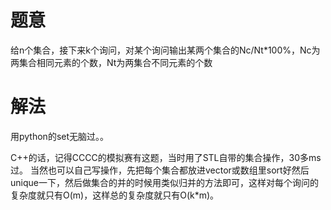 # 题意
给n个集合，接下来k个询问，对某个询问输出某两个集合的Nc/Nt*100%，Nc为两集合相同元素的个数，Nt为两集合不同元素的个数

# 解法
用python的set无脑过。。

C++的话，记得CCCC的模拟赛有这题，当时用了STL自带的集合操作，30多ms过。
当然也可以自己写操作，先把每个集合都放进vector或数组里sort好然后unique一下，然后做集合的并的时候用类似归并的方法即可，这样对每个询问的复杂度就只有O(m)，这样总的复杂度就只有O(k*m)。